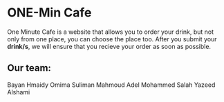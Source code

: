 # ONE-Min Cafe
One Minute Cafe is a website that allows you to order your drink, but not only from one place, you can choose the place too. After you submit your **drink/s**, we will ensure that you recieve your order as soon as possible.

## Our team: 

Bayan Hmaidy
Omima Suliman
Mahmoud Adel
Mohammed Salah
Yazeed Alshami
